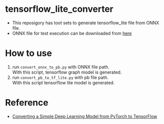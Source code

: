 # tensorflow_lite_converter
- This reposigory has toot sets to generate tensorflow_lite file from ONNX file.
- ONNX file for test execution can be downloaded from [here](https://drive.google.com/open?id=1QzBz4ZO6laC8pZi_-BJpzseX3KiD_e_Q)

# How to use
1. run `convert_onnx_to_pb.py` with ONNX file path. <br> 
With this script, tensorflow graph model is generated. 
1. run `convert_pb_to_tf_lite.py` with pb file path. <br>
With this script tensorflow lite model is generated.

# Reference
- [Converting a Simple Deep Learning Model from PyTorch to TensorFlow
](https://towardsdatascience.com/converting-a-simple-deep-learning-model-from-pytorch-to-tensorflow-b6b353351f5d)